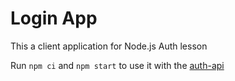 # Login App
This a client application for Node.js Auth lesson

Run `npm ci` and `npm start` to use it with the [auth-api](https://github.com/mate-academy/nodejs-auth-api-done)
